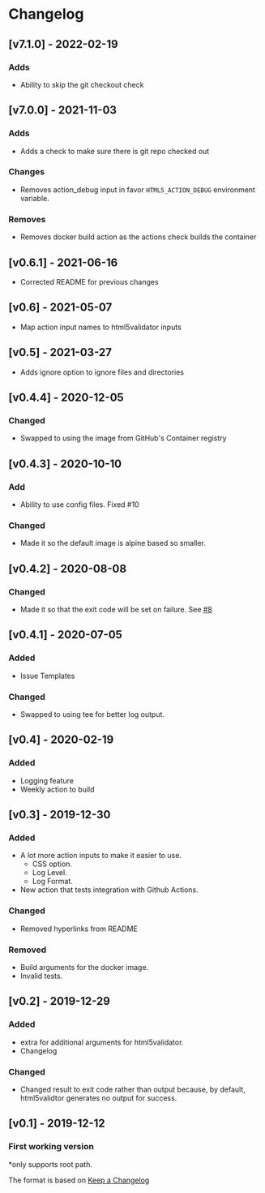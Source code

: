 <!-- markdownlint-disable MD024 -->
# Changelog

## [v7.1.0] - 2022-02-19

### Adds

* Ability to skip the git checkout check

## [v7.0.0] - 2021-11-03

### Adds

* Adds a check to make sure there is git repo checked out

### Changes

* Removes action_debug input in favor `HTML5_ACTION_DEBUG` environment variable.

### Removes

* Removes docker build action as the actions check builds the container

## [v0.6.1] - 2021-06-16

* Corrected README for previous changes

## [v0.6] - 2021-05-07

* Map action input names to html5validator inputs

## [v0.5] - 2021-03-27

* Adds ignore option to ignore files and directories

## [v0.4.4] - 2020-12-05

### Changed

* Swapped to using the image from GitHub's Container registry

## [v0.4.3] - 2020-10-10

### Add

* Ability to use config files. Fixed #10

### Changed

* Made it so the default image is alpine based so smaller.

## [v0.4.2] - 2020-08-08

### Changed

* Made it so that the exit code will be set on failure. See [#8](https://github.com/Cyb3r-Jak3/html5validator-action/pull/8)

## [v0.4.1] - 2020-07-05

### Added

* Issue Templates

### Changed

* Swapped to using tee for better log output.

## [v0.4] - 2020-02-19

### Added

* Logging feature
* Weekly action to build

## [v0.3] - 2019-12-30

### Added

* A lot more action inputs to make it easier to use.
  * CSS option.
  * Log Level.
  * Log Format.
* New action that tests integration with Github Actions.

### Changed

* Removed hyperlinks from README

### Removed

* Build arguments for the docker image.
* Invalid tests.

## [v0.2] - 2019-12-29

### Added

* extra for additional arguments for html5validator.
* Changelog

### Changed

* Changed result to exit code rather than output because, by default, html5validtor generates no output for success.

## [v0.1] - 2019-12-12

### First working version

*only supports root path.

The format is based on [Keep a Changelog](https://keepachangelog.com/en/1.0.0/)
